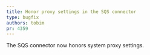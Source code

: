 ```yaml
---
title: Honor proxy settings in the SQS connector
type: bugfix
authors: tobim
pr: 4359
---
```


The SQS connector now honors system proxy settings.
